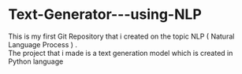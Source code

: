 # Text-Generator---using-NLP
This is my first Git Repository that i created on the topic NLP ( Natural Language Process ) . 
<br>
The project that i made is a text generation model which is created in Python language 
